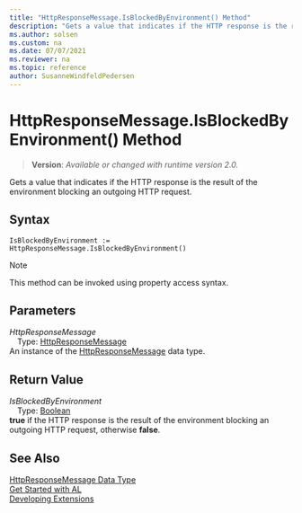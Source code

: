 ```yaml
---
title: "HttpResponseMessage.IsBlockedByEnvironment() Method"
description: "Gets a value that indicates if the HTTP response is the result of the environment blocking an outgoing HTTP request."
ms.author: solsen
ms.custom: na
ms.date: 07/07/2021
ms.reviewer: na
ms.topic: reference
author: SusanneWindfeldPedersen
---
```

[//]: # (START>DO_NOT_EDIT)
[//]: # (IMPORTANT:Do not edit any of the content between here and the END>DO_NOT_EDIT.)
[//]: # (Any modifications should be made in the .xml files in the ModernDev repo.)
# HttpResponseMessage.IsBlockedByEnvironment() Method
> **Version**: _Available or changed with runtime version 2.0._

Gets a value that indicates if the HTTP response is the result of the environment blocking an outgoing HTTP request.


## Syntax
```AL
IsBlockedByEnvironment :=   HttpResponseMessage.IsBlockedByEnvironment()
```
> [!NOTE]
> This method can be invoked using property access syntax.

## Parameters
*HttpResponseMessage*  
&emsp;Type: [HttpResponseMessage](httpresponsemessage-data-type.md)  
An instance of the [HttpResponseMessage](httpresponsemessage-data-type.md) data type.  

## Return Value
*IsBlockedByEnvironment*  
&emsp;Type: [Boolean](../boolean/boolean-data-type.md)  
**true** if the HTTP response is the result of the environment blocking an outgoing HTTP request, otherwise **false**.


[//]: # (IMPORTANT: END>DO_NOT_EDIT)
## See Also
[HttpResponseMessage Data Type](httpresponsemessage-data-type.md)  
[Get Started with AL](../../devenv-get-started.md)  
[Developing Extensions](../../devenv-dev-overview.md)